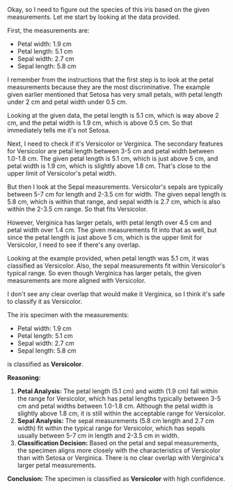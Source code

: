 <think>
Okay, so I need to figure out the species of this iris based on the given measurements. Let me start by looking at the data provided. 

First, the measurements are:
- Petal width: 1.9 cm
- Petal length: 5.1 cm
- Sepal width: 2.7 cm
- Sepal length: 5.8 cm

I remember from the instructions that the first step is to look at the petal measurements because they are the most discriminative. The example given earlier mentioned that Setosa has very small petals, with petal length under 2 cm and petal width under 0.5 cm. 

Looking at the given data, the petal length is 5.1 cm, which is way above 2 cm, and the petal width is 1.9 cm, which is above 0.5 cm. So that immediately tells me it's not Setosa.

Next, I need to check if it's Versicolor or Verginica. The secondary features for Versicolor are petal length between 3-5 cm and petal width between 1.0-1.8 cm. The given petal length is 5.1 cm, which is just above 5 cm, and petal width is 1.9 cm, which is slightly above 1.8 cm. That's close to the upper limit of Versicolor's petal width.

But then I look at the Sepal measurements. Versicolor's sepals are typically between 5-7 cm for length and 2-3.5 cm for width. The given sepal length is 5.8 cm, which is within that range, and sepal width is 2.7 cm, which is also within the 2-3.5 cm range. So that fits Versicolor.

However, Verginica has larger petals, with petal length over 4.5 cm and petal width over 1.4 cm. The given measurements fit into that as well, but since the petal length is just above 5 cm, which is the upper limit for Versicolor, I need to see if there's any overlap.

Looking at the example provided, when petal length was 5.1 cm, it was classified as Versicolor. Also, the sepal measurements fit within Versicolor's typical range. So even though Verginica has larger petals, the given measurements are more aligned with Versicolor.

I don't see any clear overlap that would make it Verginica, so I think it's safe to classify it as Versicolor.
</think>

The iris specimen with the measurements:
- Petal width: 1.9 cm
- Petal length: 5.1 cm
- Sepal width: 2.7 cm
- Sepal length: 5.8 cm

is classified as **Versicolor**. 

**Reasoning:**
1. **Petal Analysis:** The petal length (5.1 cm) and width (1.9 cm) fall within the range for Versicolor, which has petal lengths typically between 3-5 cm and petal widths between 1.0-1.8 cm. Although the petal width is slightly above 1.8 cm, it is still within the acceptable range for Versicolor.
2. **Sepal Analysis:** The sepal measurements (5.8 cm length and 2.7 cm width) fit within the typical range for Versicolor, which has sepals usually between 5-7 cm in length and 2-3.5 cm in width.
3. **Classification Decision:** Based on the petal and sepal measurements, the specimen aligns more closely with the characteristics of Versicolor than with Setosa or Verginica. There is no clear overlap with Verginica's larger petal measurements.

**Conclusion:** The specimen is classified as **Versicolor** with high confidence.